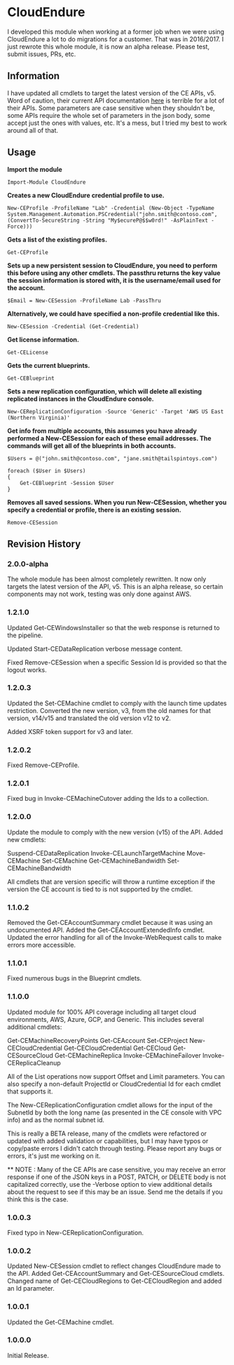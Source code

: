 # CloudEndure

I developed this module when working at a former job when we were using CloudEndure a lot to do migrations for a customer. That was in 2016/2017. I just rewrote this whole module, it is now an alpha release. Please test, submit issues, PRs, etc.

## Information
I have updated all cmdlets to target the latest version of the CE APIs, v5. Word of caution, their current API documentation [here](https://console.cloudendure.com/api_doc/apis.html) is terrible for a lot of their APIs. Some parameters are case sensitive when they shouldn't be, some APIs require the whole set of parameters in the json body, some accept just the ones with values, etc. It's a mess, but I tried my best to work around all of that.

## Usage

**Import the module**

    Import-Module CloudEndure

**Creates a new CloudEndure credential profile to use.**

    New-CEProfile -ProfileName "Lab" -Credential (New-Object -TypeName System.Management.Automation.PSCredential("john.smith@contoso.com", (ConvertTo-SecureString -String "My$ecureP@$$w0rd!" -AsPlainText -Force)))

**Gets a list of the existing profiles.**

    Get-CEProfile 

**Sets up a new persistent session to CloudEndure, you need to perform this before using any other cmdlets.
The passthru returns the key value the session information is stored with, it is the username/email used for the account.**

    $Email = New-CESession -ProfileName Lab -PassThru

**Alternatively, we could have specified a non-profile credential like this.**

    New-CESession -Credential (Get-Credential)

**Get license information.**

    Get-CELicense

**Gets the current blueprints.**

    Get-CEBlueprint

**Sets a new replication configuration, which will delete all existing replicated instances in the CloudEndure console.**

    New-CEReplicationConfiguration -Source 'Generic' -Target 'AWS US East (Northern Virginia)'

**Get info from multiple accounts, this assumes you have already performed a New-CESession for each of these email addresses.
The commands will get all of the blueprints in both accounts.**

    $Users = @("john.smith@contoso.com", "jane.smith@tailspintoys.com")

    foreach ($User in $Users)
	{
	    Get-CEBlueprint -Session $User
    }

**Removes all saved sessions. When you run New-CESession, whether you specify a credential or profile, there is an existing session.**

    Remove-CESession

## Revision History

### 2.0.0-alpha
The whole module has been almost completely rewritten. It now only targets the latest version of the API, v5. This is an alpha release, so certain components may not work, testing was only done against AWS.
	
### 1.2.1.0
Updated Get-CEWindowsInstaller so that the web response is returned to the pipeline.

Updated Start-CEDataReplication verbose message content.
		
Fixed Remove-CESession when a specific Session Id is provided so that the logout works.

### 1.2.0.3
Updated the Set-CEMachine cmdlet to comply with the launch time updates restriction. Converted the new version, v3, from the old names for that version, v14/v15 and translated the old version v12 to v2.

Added XSRF token support for v3 and later.

### 1.2.0.2
Fixed Remove-CEProfile.

### 1.2.0.1
Fixed bug in Invoke-CEMachineCutover adding the Ids to a collection.

### 1.2.0.0
Update the module to comply with the new version (v15) of the API. Added new cmdlets:

  Suspend-CEDataReplication
  Invoke-CELaunchTargetMachine
  Move-CEMachine
  Set-CEMachine
  Get-CEMachineBandwidth
  Set-CEMachineBandwidth

All cmdlets that are version specific will throw a runtime exception if the version the CE account is tied to is not supported by the cmdlet.

### 1.1.0.2
Removed the Get-CEAccountSummary cmdlet because it was using an undocumented API. Added the Get-CEAccountExtendedInfo cmdlet. Updated the error handling for all of the Invoke-WebRequest calls to make errors more accessible.

### 1.1.0.1
Fixed numerous bugs in the Blueprint cmdlets.

### 1.1.0.0
Updated module for 100% API coverage including all target cloud environments, AWS, Azure, GCP, and Generic. This includes several additional cmdlets:

  Get-CEMachineRecoveryPoints
  Get-CEAccount
  Set-CEProject
  New-CECloudCredential
  Get-CECloudCredential
  Get-CECloud
  Get-CESourceCloud
  Get-CEMachineReplica
  Invoke-CEMachineFailover
  Invoke-CEReplicaCleanup

All of the List operations now support Offset and Limit parameters. You can also specify a non-default ProjectId or CloudCredential Id for each cmdlet that supports it.

The New-CEReplicationConfiguration cmdlet allows for the input of the SubnetId by both the long name (as presented in the CE console with VPC info) and as the normal subnet id.

This is really a BETA release, many of the cmdlets were refactored or updated with added validation or capabilities, but I may have typos or copy/paste errors I didn't catch through testing. 
Please report any bugs or errors, it's just me working on it.

** NOTE : Many of the CE APIs are case sensitive, you may receive an error response if one of the JSON keys in a POST, PATCH, or DELETE body is not capitalized correctly,
		use the -Verbose option to view additional details about the request to see if this may be an issue. Send me the details if you think this is the case.

### 1.0.0.3
Fixed typo in New-CEReplicationConfiguration.

### 1.0.0.2
Updated New-CESession cmdlet to reflect changes CloudEndure made to the API. Added Get-CEAccountSummary and Get-CESourceCloud cmdlets. Changed name of Get-CECloudRegions to Get-CECloudRegion and added an Id parameter.

### 1.0.0.1
Updated the Get-CEMachine cmdlet.

### 1.0.0.0
Initial Release.
